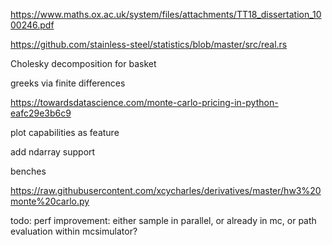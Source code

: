 https://www.maths.ox.ac.uk/system/files/attachments/TT18_dissertation_1000246.pdf

https://github.com/stainless-steel/statistics/blob/master/src/real.rs

Cholesky decomposition for basket

greeks via finite differences

https://towardsdatascience.com/monte-carlo-pricing-in-python-eafc29e3b6c9

plot capabilities as feature

add ndarray support

benches

https://raw.githubusercontent.com/xcycharles/derivatives/master/hw3%20monte%20carlo.py

todo: perf improvement: either sample in parallel, or already in mc, or path evaluation within mcsimulator?